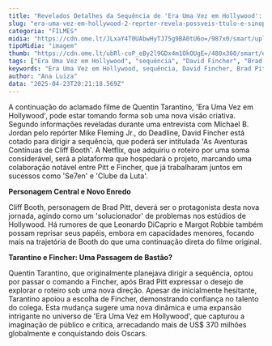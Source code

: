 ```yaml
---
title: "Revelados Detalhes da Sequência de 'Era Uma Vez em Hollywood': Fincher Assume a Direção com Brad Pitt"
slug: "era-uma-vez-em-hollywood-2-reprter-revela-possveis-ttulo-e-sinopse-do-filme"
categoria: "FILMES"
midia: "https://cdn.ome.lt/JLxaY4T0UAbwHyTJ75g9BA0tU6o=/987x0/smart/uploads/conteudo/fotos/02_RBMjuTM.jpg"
tipoMidia: "imagem"
thumb: "https://cdn.ome.lt/ubRl-coP_eBy2l9GDx4m1OkOUgE=/480x360/smart/extras/conteudos/01_JUCjXQJ.jpg"
tags: ["Era Uma Vez em Hollywood", "sequência", "David Fincher", "Brad Pitt", "Cliff Booth", "Quentin Tarantino", "Netflix", "cinema", "filmes"]
keywords: "Era Uma Vez em Hollywood, sequência, David Fincher, Brad Pitt, Cliff Booth, Quentin Tarantino, Netflix, cinema, filmes"
author: "Ana Luiza"
data: "2025-04-23T20:21:18.569Z"
---
```


A continuação do aclamado filme de Quentin Tarantino, 'Era Uma Vez em Hollywood', pode estar tomando forma sob uma nova visão criativa. Segundo informações reveladas durante uma entrevista com Michael B. Jordan pelo repórter Mike Fleming Jr., do Deadline, David Fincher está cotado para dirigir a sequência, que poderá ser intitulada 'As Aventuras Contínuas de Cliff Booth'. A Netflix, que adquiriu o roteiro por uma soma considerável, será a plataforma que hospedará o projeto, marcando uma colaboração notável entre Pitt e Fincher, que já trabalharam juntos em sucessos como 'Se7en' e 'Clube da Luta'.

**Personagem Central e Novo Enredo**

Cliff Booth, personagem de Brad Pitt, deverá ser o protagonista desta nova jornada, agindo como um 'solucionador' de problemas nos estúdios de Hollywood. Há rumores de que Leonardo DiCaprio e Margot Robbie também possam reprisar seus papéis, embora em capacidades menores, focando mais na trajetória de Booth do que uma continuação direta do filme original.

**Tarantino e Fincher: Uma Passagem de Bastão?**

Quentin Tarantino, que originalmente planejava dirigir a sequência, optou por passar o comando a Fincher, após Brad Pitt expressar o desejo de explorar o roteiro sob uma nova direção. Apesar de inicialmente hesitante, Tarantino apoiou a escolha de Fincher, demonstrando confiança no talento do colega. Esta mudança sugere uma nova dinâmica e uma expansão intrigante no universo de 'Era Uma Vez em Hollywood', que capturou a imaginação de público e crítica, arrecadando mais de US$ 370 milhões globalmente e conquistando dois Oscars.